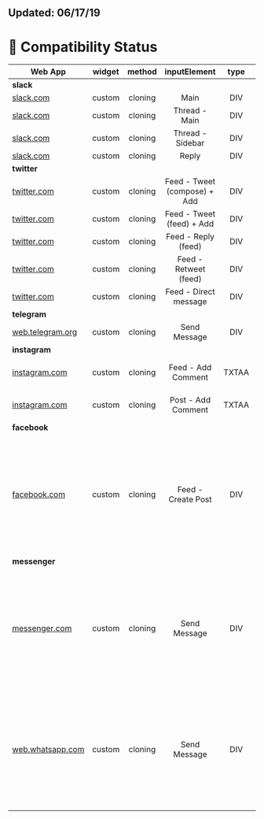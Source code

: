 ## Updated: 06/17/19

# 🎉 Compatibility Status

|             Web App                             | widget | method  | inputElement              | type | knownIssues  |
|-------------------------------------------------|:------:|:-------:|:-------------------------:|:----:|:------------:| 
| <b>slack</b>                                    |        |         |                           |      | [![slack]](https://slack.com)             |
| [slack.com](https://slack.com)                  | custom | cloning | Main                      | DIV  |              |
| [slack.com](https://slack.com)                  | custom | cloning | Thread - Main             | DIV  |              |
| [slack.com](https://slack.com)                  | custom | cloning | Thread - Sidebar          | DIV  |              |
| [slack.com](https://slack.com)                  | custom | cloning | Reply                     | DIV  |              |
| <b>twitter</b>                                  |        |         |                           |      | [![twitter]](https://twitter.com)             |
| [twitter.com](https://twitter.com)              | custom | cloning | Feed - Tweet (compose) + Add | DIV  |              |
| [twitter.com](https://twitter.com)              | custom | cloning | Feed - Tweet (feed) + Add | DIV  |              |
| [twitter.com](https://twitter.com)              | custom | cloning | Feed - Reply (feed)       | DIV  |              |
| [twitter.com](https://twitter.com)              | custom | cloning | Feed - Retweet (feed)     | DIV  |              |
| [twitter.com](https://twitter.com)              | custom | cloning | Feed - Direct message     | DIV  |              |
| <b>telegram</b>                                 |        |         |                           |      |[![telegram]](https://web.telegram.org)|
| [web.telegram.org](https://web.telegram.org)    | custom | cloning | Send Message              | DIV  |              |
| <b>instagram</b>                                |        |         |                           |      |              |
| [instagram.com](https://instagram.com)          | custom | cloning | Feed - Add Comment        | TXTAA | focus ghosting required, improve widget placing |
| [instagram.com](https://instagram.com)          | custom | cloning | Post - Add Comment        | TXTAA | focus ghosting required,improve widget placing |
| <b>facebook</b>                                 |        |         |                           |     |              |
| [facebook.com](https://facebook.com)                         | custom | cloning | Feed - Create Post        | DIV | unknown script prevents backspace after replacing (removing keyDown eventListener), still posts the original text (set text in originaTextElement by simulate typing?)               |
| <b>messenger</b>                                |        |         |                           |     |              |
| [messenger.com](https://messenger.com)          | custom | cloning | Send Message              | DIV | unknown script prevents backspace after replacing (removing keyDown eventListener), still posts the original text (set text in originaTextElement by simulate typing?)               |
| [web.whatsapp.com](https://web.whatsapp.com)    | custom | cloning | Send Message              | DIV | unknown script prevents backspace after replacing (removing keyDown eventListener), still posts the original text (set text in originaTextElement by simulate typing?)               |

[slack]: https://img.shields.io/badge/slack.com-supported-green.svg

[twitter]: https://img.shields.io/badge/twitter.com-supported-green.svg

[telegram]: https://img.shields.io/badge/web.telegram.org-supported-green.svg



